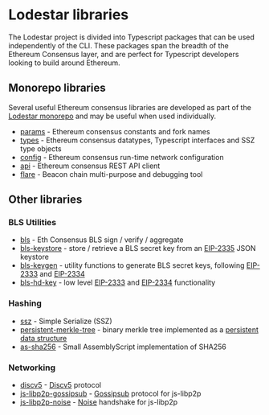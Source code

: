 # Lodestar libraries

The Lodestar project is divided into Typescript packages that can be used independently of the CLI. These packages span the breadth of the Ethereum Consensus layer, and are perfect for Typescript developers looking to build around Ethereum.

## Monorepo libraries

Several useful Ethereum consensus libraries are developed as part of the [Lodestar monorepo](https://github.com/ChainSafe/lodestar) and may be useful when used individually.

- [params](https://github.com/ChainSafe/lodestar/tree/unstable/packages/params) - Ethereum consensus constants and fork names
- [types](https://github.com/ChainSafe/lodestar/tree/unstable/packages/types) - Ethereum consensus datatypes, Typescript interfaces and SSZ type objects
- [config](https://github.com/ChainSafe/lodestar/tree/unstable/packages/config) - Ethereum consensus run-time network configuration
- [api](https://github.com/ChainSafe/lodestar/tree/unstable/packages/api) - Ethereum consensus REST API client
- [flare](https://github.com/ChainSafe/lodestar/tree/unstable/packages/flare) - Beacon chain multi-purpose and debugging tool

## Other libraries

### BLS Utilities

- [bls](https://github.com/ChainSafe/bls) - Eth Consensus BLS sign / verify / aggregate
- [bls-keystore](https://github.com/ChainSafe/bls-keystore) - store / retrieve a BLS secret key from an [EIP-2335](https://github.com/ethereum/EIPs/blob/master/EIPS/eip-2335.md) JSON keystore
- [bls-keygen](https://github.com/ChainSafe/bls-keygen) - utility functions to generate BLS secret keys, following [EIP-2333](https://github.com/ethereum/EIPs/blob/master/EIPS/eip-2333.md) and [EIP-2334](https://github.com/ethereum/EIPs/blob/master/EIPS/eip-2334.md)
- [bls-hd-key](https://github.com/ChainSafe/bls-hd-key) - low level [EIP-2333](https://github.com/ethereum/EIPs/blob/master/EIPS/eip-2333.md) and [EIP-2334](https://github.com/ethereum/EIPs/blob/master/EIPS/eip-2334.md) functionality

### Hashing

- [ssz](https://github.com/ChainSafe/ssz) - Simple Serialize (SSZ)
- [persistent-merkle-tree](https://github.com/ChainSafe/persistent-merkle-tree) - binary merkle tree implemented as a [persistent data structure](https://en.wikipedia.org/wiki/Persistent_data_structure)
- [as-sha256](https://github.com/ChainSafe/as-sha256) - Small AssemblyScript implementation of SHA256

### Networking

- [discv5](https://github.com/ChainSafe/discv5) - [Discv5](https://github.com/ethereum/devp2p/blob/master/discv5/discv5.md) protocol
- [js-libp2p-gossipsub](https://github.com/ChainSafe/js-libp2p-gossipsub) - [Gossipsub](https://github.com/libp2p/specs/tree/master/pubsub/gossipsub) protocol for js-libp2p
- [js-libp2p-noise](https://github.com/NodeFactoryIo/js-libp2p-noise) - [Noise](https://noiseprotocol.org/noise.html) handshake for js-libp2p
